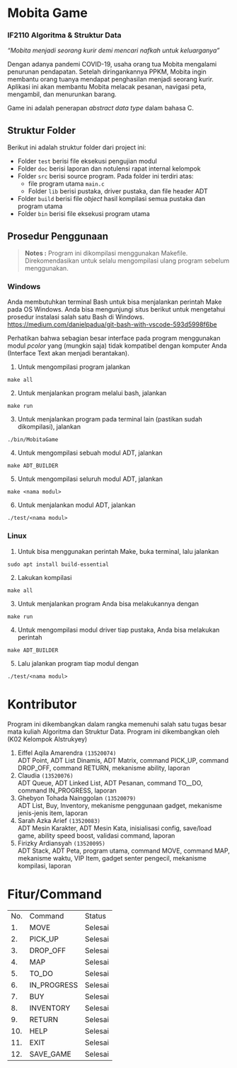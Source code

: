 # Mobita Game

### 	IF2110 Algoritma & Struktur Data

*“Mobita menjadi seorang kurir demi mencari nafkah untuk keluarganya”*

Dengan adanya pandemi COVID-19, usaha orang tua Mobita mengalami penurunan pendapatan. Setelah diringankannya PPKM, Mobita ingin membantu orang tuanya mendapat penghasilan menjadi seorang kurir. Aplikasi ini akan membantu Mobita melacak pesanan, navigasi peta, mengambil, dan menurunkan barang.

Game ini adalah penerapan *abstract data type* dalam bahasa C. 



## Struktur Folder
Berikut ini adalah struktur folder dari project ini:
* Folder `test` berisi file eksekusi pengujian modul
* Folder `doc` berisi laporan dan notulensi rapat internal kelompok
* Folder `src` berisi source program. Pada folder ini terdiri atas:
  * file program utama `main.c`
  * Folder `lib` berisi pustaka, driver pustaka, dan file header ADT
* Folder `build` berisi file *object* hasil kompilasi semua pustaka dan program utama
* Folder `bin` berisi file eksekusi program utama


## Prosedur Penggunaan
> <b>Notes :</b> 
> Program ini dikompilasi menggunakan Makefile. Direkomendasikan untuk selalu mengompilasi ulang program sebelum menggunakan.


### **Windows**
Anda membutuhkan terminal Bash untuk bisa menjalankan perintah Make pada OS Windows. Anda bisa mengunjungi situs berikut untuk mengetahui prosedur instalasi salah satu Bash di Windows.
 https://medium.com/danielpadua/git-bash-with-vscode-593d5998f6be

Perhatikan bahwa sebagian besar interface pada program menggunakan modul *pcolor* yang (mungkin saja) tidak kompatibel dengan komputer Anda (Interface Text akan menjadi berantakan).

1. Untuk mengompilasi program jalankan
```
make all
```
2. Untuk menjalankan program melalui bash, jalankan
```
make run
```
3. Untuk menjalankan program pada terminal lain (pastikan sudah dikompilasi), jalankan
```
./bin/MobitaGame
```
4. Untuk mengompilasi sebuah modul ADT, jalankan
```
make ADT_BUILDER
```
5. Untuk mengompilasi seluruh modul ADT, jalankan
```
make <nama modul>
```
6. Untuk menjalankan modul ADT, jalankan
```
./test/<nama modul>
```

### **Linux**
1. Untuk bisa menggunakan perintah Make, buka terminal, lalu jalankan
```
sudo apt install build-essential
```
2. Lakukan kompilasi
```
make all
```
3. Untuk menjalankan program Anda bisa melakukannya dengan
```
make run   
```
4. Untuk mengompilasi modul driver tiap pustaka, Anda bisa melakukan perintah
```
make ADT_BUILDER
```
5. Lalu jalankan program tiap modul dengan
```
./test/<nama modul>
```

# Kontributor
Program ini dikembangkan dalam rangka memenuhi salah satu tugas besar mata kuliah Algoritma dan Struktur Data. Program ini dikembangkan oleh (K02 Kelompok Alstrukyey)
1. Eiffel Aqila Amarendra `(13520074)`<br>
ADT Point, ADT List Dinamis, ADT Matrix, command PICK_UP, command DROP_OFF, command RETURN, mekanisme ability, laporan
2. Claudia `(13520076)`<br>
ADT Queue, ADT Linked List, ADT Pesanan, command TO__DO, command IN_PROGRESS, laporan
3. Ghebyon Tohada Nainggolan `(13520079)`<br>
ADT List, Buy, Inventory, mekanisme penggunaan gadget, mekanisme jenis-jenis item, laporan
4. Sarah Azka Arief `(13520083)`<br>
ADT Mesin Karakter, ADT Mesin Kata, inisialisasi config, save/load game, ability speed boost, validasi command, laporan
5. Firizky Ardiansyah `(13520095)`<br>
ADT Stack, ADT Peta, program utama, command MOVE, command MAP, mekanisme waktu, VIP Item, gadget senter pengecil, mekanisme kompilasi, laporan

# Fitur/Command

<table>
<tr><td>No.</td><td>Command</td><td>Status</td></tr>
<tr><td>1.</td><td>MOVE</td><td>Selesai</td></tr>
<tr><td>2.</td><td>PICK_UP</td><td>Selesai</td></tr>
<tr><td>3.</td><td>DROP_OFF</td><td>Selesai</td></tr>
<tr><td>4.</td><td>MAP</td><td>Selesai</td></tr>
<tr><td>5.</td><td>TO_DO</td><td>Selesai</td></tr>
<tr><td>6.</td><td>IN_PROGRESS</td><td>Selesai</td></tr>
<tr><td>7.</td><td>BUY</td><td>Selesai</td></tr>
<tr><td>8.</td><td>INVENTORY</td><td>Selesai</td></tr>
<tr><td>9.</td><td>RETURN</td><td>Selesai</td></tr>
<tr><td>10.</td><td>HELP</td><td>Selesai</td></tr>
<tr><td>11.</td><td>EXIT</td><td>Selesai</td></tr>
<tr><td>12.</td><td>SAVE_GAME</td><td>Selesai</td></tr>
</table>
